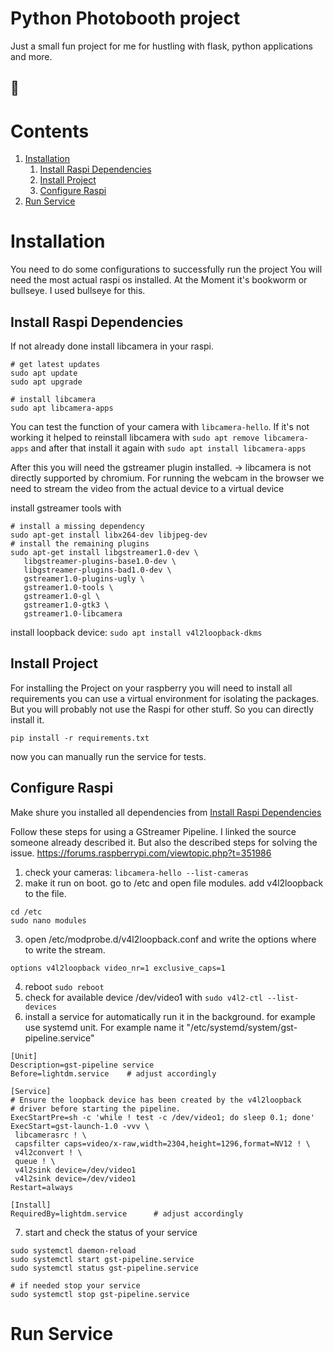 # Python Photobooth project
Just a small fun project for me for hustling with flask, python applications and more.
## :rocket:

# Contents
1. [Installation](#installation)
   1. [Install Raspi Dependencies](#install-raspi-dependencies)
   2. [Install Project](#install-project)
   3. [Configure Raspi](#configure-raspi)
2. [Run Service](#run-service)

# Installation
You need to do some configurations to successfully run the project
You will need the most actual raspi os installed. 
At the Moment it's bookworm or bullseye. I used bullseye for this.

## Install Raspi Dependencies
If not already done install libcamera in your raspi.
````commandline
# get latest updates
sudo apt update 
sudo apt upgrade

# install libcamera
sudo apt libcamera-apps
````

You can test the function of your camera with `libcamera-hello`. 
If it's not working it helped to reinstall libcamera with `sudo apt remove libcamera-apps` and after that install it again with `sudo apt install libcamera-apps` 

After this you will need the gstreamer plugin installed. 
-> libcamera is not directly supported by chromium. For running the webcam in the browser we need to stream the video from the actual device to a virtual device

install gstreamer tools with
````commandline
# install a missing dependency
sudo apt-get install libx264-dev libjpeg-dev
# install the remaining plugins
sudo apt-get install libgstreamer1.0-dev \
   libgstreamer-plugins-base1.0-dev \
   libgstreamer-plugins-bad1.0-dev \
   gstreamer1.0-plugins-ugly \
   gstreamer1.0-tools \
   gstreamer1.0-gl \
   gstreamer1.0-gtk3 \
   gstreamer1.0-libcamera
````
install loopback device: `sudo apt install v4l2loopback-dkms`


## Install Project
For installing the Project on your raspberry you will need to install all requirements
you can use a virtual environment for isolating the packages. But you will probably not use the Raspi  for other stuff. So you can directly install it.
````commandline
pip install -r requirements.txt
````

now you can manually run the service for tests.

## Configure Raspi

Make shure you installed all dependencies from [Install Raspi Dependencies](#install-raspi-dependencies)

Follow these steps for using a GStreamer Pipeline. I linked the source someone already described it. But also the described steps for solving the issue.
https://forums.raspberrypi.com/viewtopic.php?t=351986

1. check your cameras: `libcamera-hello --list-cameras`
2. make it run on boot. go to /etc and open file modules. add v4l2loopback to the file.
````commandline
cd /etc
sudo nano modules
````
3. open /etc/modprobe.d/v4l2loopback.conf and write the options where to write the stream.
```
options v4l2loopback video_nr=1 exclusive_caps=1
```
4. reboot `sudo reboot`
5. check for available device /dev/video1 with `sudo v4l2-ctl --list-devices`
6. install a service for automatically run it in the background. for example use systemd unit. For example name it "/etc/systemd/system/gst-pipeline.service"
````commandline
[Unit]
Description=gst-pipeline service
Before=lightdm.service    # adjust accordingly

[Service]
# Ensure the loopback device has been created by the v4l2loopback
# driver before starting the pipeline.
ExecStartPre=sh -c 'while ! test -c /dev/video1; do sleep 0.1; done'
ExecStart=gst-launch-1.0 -vvv \
 libcamerasrc ! \
 capsfilter caps=video/x-raw,width=2304,height=1296,format=NV12 ! \
 v4l2convert ! \
 queue ! \
 v4l2sink device=/dev/video1
 v4l2sink device=/dev/video1
Restart=always

[Install]
RequiredBy=lightdm.service      # adjust accordingly
````
7. start and check the status of your service
````commandline
sudo systemctl daemon-reload
sudo systemctl start gst-pipeline.service
sudo systemctl status gst-pipeline.service

# if needed stop your service
sudo systemctl stop gst-pipeline.service
````
# Run Service
